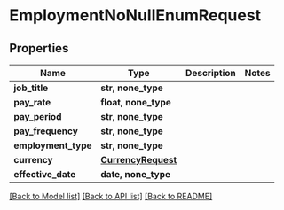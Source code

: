 # EmploymentNoNullEnumRequest


## Properties
Name | Type | Description | Notes
------------ | ------------- | ------------- | -------------
**job_title** | **str, none_type** |  | 
**pay_rate** | **float, none_type** |  | 
**pay_period** | **str, none_type** |  | 
**pay_frequency** | **str, none_type** |  | 
**employment_type** | **str, none_type** |  | 
**currency** | [**CurrencyRequest**](CurrencyRequest.md) |  | 
**effective_date** | **date, none_type** |  | 

[[Back to Model list]](../README.md#documentation-for-models) [[Back to API list]](../README.md#documentation-for-api-endpoints) [[Back to README]](../README.md)


